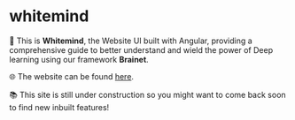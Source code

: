 # whitemind 
🧠 This is **Whitemind**, the Website UI built with Angular, providing a comprehensive guide to better understand and wield the power of Deep learning using our framework **Brainet**.

🌐 The website can be found [here](http://www.whitemind.net).


📚 This site is still under construction so you might want to come back soon to find new inbuilt features!